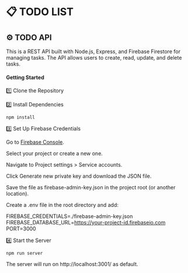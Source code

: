 # 📋 TODO LIST

## ⚙️ TODO API

This is a REST API built with Node.js, Express, and Firebase Firestore for managing tasks. The API allows users to create, read, update, and delete tasks.

#### Getting Started

1️⃣ Clone the Repository

2️⃣ Install Dependencies

``npm install``

3️⃣ Set Up Firebase Credentials

Go to [Firebase Console](https://console.firebase.google.com).

Select your project or create a new one.

Navigate to Project settings > Service accounts.

Click Generate new private key and download the JSON file.

Save the file as firebase-admin-key.json in the project root (or another location).

Create a .env file in the root directory and add:

FIREBASE_CREDENTIALS=./firebase-admin-key.json
FIREBASE_DATABASE_URL=https://your-project-id.firebaseio.com
PORT=3000

4️⃣ Start the Server

``npm run server``

The server will run on http://localhost:3001/ as default.
